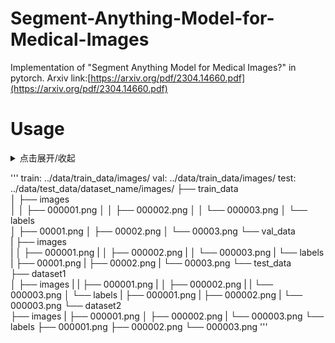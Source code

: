 # Segment-Anything-Model-for-Medical-Images
Implementation of "Segment Anything Model for Medical Images?" in pytorch.
Arxiv link:[https://arxiv.org/pdf/2304.14660.pdf](https://arxiv.org/pdf/2304.14660.pdf)

# Usage
<details>
  <summary>点击展开/收起</summary>
  
  这是可折叠区域的内容。
  
  1. 项目1
  2. 项目2
  3. 项目3
  
</details>

'''
train: ../data/train_data/images/
val: ../data/train_data/images/
test: ../data/test_data/dataset_name/images/
├── train_data          
│   ├── images        
│   │   ├── 000001.png
│   │   ├── 000002.png
│   │   └── 000003.png
│   └── labels         
│       ├── 00001.png
│       ├── 00002.png
│       └── 00003.png
└── val_data           
|   ├── images       
|   │   ├── 000001.png
|   │   ├── 000002.png
|   │   └── 000003.png
|   └── labels         
|       ├── 00001.png
|       ├── 00002.png
|       └── 00003.png
└── test_data          
    ├── dataset1        
    │   ├── images
    |   |     ├── 000001.png
    |   │     ├── 000002.png
    |   |     └── 000003.png
    │   └── labels
    |         ├── 000001.png
    |         ├── 000002.png
    |         └── 000003.png
    └── dataset2         
        ├── images
        |     ├── 000001.png
        │     ├── 000002.png
        |     └── 000003.png
        └── labels
              ├── 000001.png
              ├── 000002.png
              └── 000003.png
 '''
